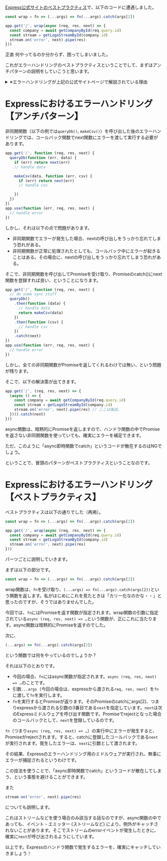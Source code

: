 [Express公式サイトのベストプラクティス](https://expressjs.com/ja/advanced/best-practice-performance.html)で、以下のコードに遭遇しました。

```javascript
const wrap = fn => (...args) => fn(...args).catch(args[2])

app.get('/', wrap(async (req, res, next) => {
  const company = await getCompanyById(req.query.id)
  const stream = getLogoStreamById(company.id)
  stream.on('error', next).pipe(res)
}))
```

正直 何やってるのか分からず、困ってしまいました。

これがエラーハンドリングのベストプラクティスということでして、まずはアンチパターンの説明をしていこうと思います。

<details><summary>※エラーハンドリングが上記の公式サイトページで解説されている理由</summary>上記のExpress公式サイトのページでは、パフォーマンスと信頼性についてのベストプラクティスが解説されています。その中でなぜエラーハンドリングが解説されているかと言うと、Express（Node.js）では発生したエラーがキャッチされないと異常終了してしまい、Expressがダウンしてしまいます。そうなると、Epxressアプリケーションの信頼性（可用性）が地に落ちてしまいます。信頼性に絡んでくる部分があるので、エラーハンドリングについて解説されています。</details>

# Expressにおけるエラーハンドリング【アンチパターン】

非同期関数（以下の例では`queryDb()`, `makeCsv()`）を呼び出した後のエラーハンドリングでは、コールバック関数でnext関数にエラーを渡して実行する必要があります。

```javascript
app.get('/', function (req, res, next) {
  queryDb(function (err, data) {
    if (err) return next(err)
    // handle data

    makeCsv(data, function (err, csv) {
      if (err) return next(err)
      // handle csv

    })
  })
})
app.use(function (err, req, res, next) {
  // handle error
})
```

しかし、それは以下の点で問題があります。

  * 非同期関数でエラーが発生した場合、nextの呼び出しをうっかり忘れてしまう恐れがある。
  * 非同期関数が正常に処理されたとしても、コールバック中にエラーが起きることはある。その場合に、nextの呼び出しをうっかり忘れてしまう恐れがある。

そこで、非同期関数を呼び出してPromiseを受け取り、Promiseのcatch()にnext関数を登録すれば良い、ということになります。

```javascript
app.get('/', function (req, res, next) {
  // do some sync stuff
  queryDb()
    .then(function (data) {
      // handle data
      return makeCsv(data)
    })
    .then(function (csv) {
      // handle csv
    })
    .catch(next)
})
app.use(function (err, req, res, next) {
  // handle error
})
```

しかし、全ての非同期関数がPromiseを返してくれるわけでは無い、という問題が残ります。

そこで、以下の解決策が出てきます。

```javascript
app.get('/', (req, res, next) => {
  (async () => {
    const company = await getCompanyById(req.query.id)
    const stream = getLogoStreamById(company.id)
    stream.on('error', next).pipe(res) // ここは後述。
  })().catch(next)
}))
```

async関数は、暗黙的にPromiseを返しますので、ハンドラ関数の中でPromiseを返さない非同期関数を使っていても、確実にエラーを補足できます。

ただ、このように「async即時関数でcatch」というコードが散在するのはNGでしょう。

ということで、冒頭のパターンがベストプラクティスということなのです。

# Expressにおけるエラーハンドリング【ベストプラクティス】

ベストプラクティスは以下の通りでした（再掲）。

```javascript
const wrap = fn => (...args) => fn(...args).catch(args[2])

app.get('/', wrap(async (req, res, next) => {
  const company = await getCompanyById(req.query.id)
  const stream = getLogoStreamById(company.id)
  stream.on('error', next).pipe(res)
}))
```

パーツごとに説明していきます。

まずは以下の部分です。

```javascript
const wrap = fn => (...args) => fn(...args).catch(args[2])
```

wrap関数は、`fn`を受け取り、`(...args) => fn(...args).catch(args[2])`という関数を返します。私がはじめにこれを見たときは「カリー化なのかな・・」と思ったのですが、そうではありませんでした。

今回では、`fn`にはPromiseを返す関数が指定されます。wrap関数の引数に指定されている`async (req, res, next) => …`という関数が、正にこれに当たります。async関数は暗黙的にPromiseを返すのでした。

次に、

```javascript
(...args) => fn(...args).catch(args[2])
```

という関数では何をやっているのでしょうか？

それは以下のとおりです。

* 今回の場合、`fn`にはasync関数が指定されます。`async (req, res, next) => …`のことです。
* 引数`...args`（今回の場合は、expressから渡される`req, res, next`）を`fn`に渡して`fn`を実行します。
* `fn`を実行するとPromiseが返ります。そのPromiseのcatchにargs[2]、つまりexpressから渡される引数の3番目である`next`を指定しています。`next`は次のExpressミドルウェアを呼び出す関数です。Promiseでrejectとなった場合のコールバックとして、`next`を登録しているのです。

`fn`（つまり`async (req, res, next) => …`）の実行中にエラーが発生すると、Promiseがrejectされます。すると、catchに登録したコールバックである`next`が実行されます。発生したエラーは、`next`に引数として渡されます。

その結果、Expressのエラーハンドリング用のミドルウェアが実行され、無事にエラーが捕捉されるというわけです。

この技法を使うことで、「async即時関数でcatch」というコードが散在してしまう、という事態を避けることができます。

また

```javascript
stream.on('error', next).pipe(res)
```

についても説明します。

これはストリームなどを使う場合のみ該当する話なのですが、async関数の中であっても、イベント・エミッター (ストリームなど) により、例外がキャッチされないことがあります。そこでストリームのerrorイベントが発生したときに、確実に`next`が呼び出されるようにしています。

以上です。Expressのハンドラ関数で発生するエラーを、確実にキャッチしていきましょう！


